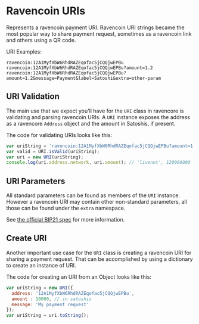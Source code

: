 # Ravencoin URIs
Represents a ravencoin payment URI. Ravencoin URI strings became the most popular way to share payment request, sometimes as a ravencoin link and others using a QR code.

URI Examples:

```
ravencoin:12A1MyfXbW6RhdRAZEqofac5jCQQjwEPBu
ravencoin:12A1MyfXbW6RhdRAZEqofac5jCQQjwEPBu?amount=1.2
ravencoin:12A1MyfXbW6RhdRAZEqofac5jCQQjwEPBu?amount=1.2&message=Payment&label=Satoshi&extra=other-param
```

## URI Validation
The main use that we expect you'll have for the `URI` class in ravencore is validating and parsing ravencoin URIs. A `URI` instance exposes the address as a ravencore `Address` object and the amount in Satoshis, if present.

The code for validating URIs looks like this:

```javascript
var uriString = 'ravencoin:12A1MyfXbW6RhdRAZEqofac5jCQQjwEPBu?amount=1.2';
var valid = URI.isValid(uriString);
var uri = new URI(uriString);
console.log(uri.address.network, uri.amount); // 'livenet', 120000000
```

## URI Parameters
All standard parameters can be found as members of the `URI` instance. However a ravencoin URI may contain other non-standard parameters, all those can be found under the `extra` namespace.

See [the official BIP21 spec](https://github.com/bitcoin/bips/blob/master/bip-0021.mediawiki) for more information.

## Create URI
Another important use case for the `URI` class is creating a ravencoin URI for sharing a payment request. That can be accomplished by using a dictionary to create an instance of URI.

The code for creating an URI from an Object looks like this:

```javascript
var uriString = new URI({
  address: '12A1MyfXbW6RhdRAZEqofac5jCQQjwEPBu',
  amount : 10000, // in satoshis
  message: 'My payment request'
});
var uriString = uri.toString();
```
